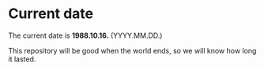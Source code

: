 # Current date

The current date is **1988.10.16.** (YYYY.MM.DD.)

This repository will be good when the world ends, so we will know how long it lasted.